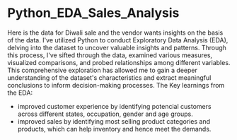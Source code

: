 # Python_EDA_Sales_Analysis

Here is the data for Diwali sale and the vendor wants insights on the basis of the data. I've utilized Python to conduct Exploratory Data Analysis (EDA), delving into the dataset to uncover valuable insights and patterns. 
Through this process, I've sifted through the data, examined various measures, visualized comparisons, and probed relationships among different variables. 
This comprehensive exploration has allowed me to gain a deeper understanding of the dataset's characteristics and extract meaningful conclusions to inform decision-making processes.
The Key learnings from the EDA:
 - improved customer experience by identifying potencial customers across different states, occupation, gender and age groups.
 - improved sales by identifying most selling product categories and products, which can help inventory and hence meet the demands.
